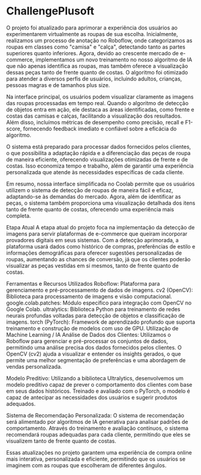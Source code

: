 # ChallengePlusoft

O projeto foi atualizado para aprimorar a experiência dos usuários ao experimentarem virtualmente as roupas de sua escolha. Inicialmente, realizamos um processo de anotação no Roboflow, onde categorizamos as roupas em classes como "camisa" e "calça", detectando tanto as partes superiores quanto inferiores. Agora, devido ao crescente mercado de e-commerce, implementamos um novo treinamento no nosso algoritmo de IA que não apenas identifica as roupas, mas também oferece a visualização dessas peças tanto de frente quanto de costas. O algoritmo foi otimizado para atender a diversos perfis de usuários, incluindo adultos, crianças, pessoas magras e de tamanhos plus size.

Na interface principal, os usuários podem visualizar claramente as imagens das roupas processadas em tempo real. Quando o algoritmo de detecção de objetos entra em ação, ele destaca as áreas identificadas, como frente e costas das camisas e calças, facilitando a visualização dos resultados. Além disso, incluímos métricas de desempenho como precisão, recall e F1-score, fornecendo feedback imediato e confiável sobre a eficácia do algoritmo.

O sistema está preparado para processar dados fornecidos pelos clientes, o que possibilita a adaptação rápida e a diferenciação das peças de roupa de maneira eficiente, oferecendo visualizações otimizadas de frente e de costas. Isso economiza tempo e trabalho, além de garantir uma experiência personalizada que atende às necessidades específicas de cada cliente.

Em resumo, nossa interface simplificada no Coolab permite que os usuários utilizem o sistema de detecção de roupas de maneira fácil e eficaz, adaptando-se às demandas do mercado. Agora, além de identificar as peças, o sistema também proporciona uma visualização detalhada dos itens tanto de frente quanto de costas, oferecendo uma experiência mais completa.

Etapa Atual
A etapa atual do projeto foca na implementação da detecção de imagens para servir plataformas de e-commerce que queiram incorporar provadores digitais em seus sistemas. Com a detecção aprimorada, a plataforma usará dados como histórico de compras, preferências de estilo e informações demográficas para oferecer sugestões personalizadas de roupas, aumentando as chances de conversão, já que os clientes poderão visualizar as peças vestidas em si mesmos, tanto de frente quanto de costas.

Ferramentas e Recursos Utilizados
Roboflow: Plataforma para gerenciamento e pré-processamento de dados de imagens.
cv2 (OpenCV): Biblioteca para processamento de imagens e visão computacional.
google.colab.patches: Módulo específico para integração com OpenCV no Google Colab.
ultralytics: Biblioteca Python para treinamento de redes neurais profundas voltadas para detecção de objetos e classificação de imagens.
torch (PyTorch): Framework de aprendizado profundo que suporta treinamento e construção de modelos com uso de GPU.
Utilização de Machine Learning / IA
Análise de Dados dos Clientes: Utilizamos o Roboflow para gerenciar e pré-processar os conjuntos de dados, permitindo uma análise precisa dos dados fornecidos pelos clientes. O OpenCV (cv2) ajuda a visualizar e entender os insights gerados, o que permite uma melhor segmentação de preferências e uma abordagem de vendas personalizada.

Modelo Preditivo: Utilizando a biblioteca Ultralytics, desenvolvemos um modelo preditivo capaz de prever o comportamento dos clientes com base em seus dados históricos. Treinado e avaliado com o PyTorch, o modelo é capaz de antecipar as necessidades dos usuários e sugerir produtos adequados.

Sistema de Recomendação Personalizada: O sistema de recomendação será alimentado por algoritmos de IA generativa para analisar padrões de comportamento. Através do treinamento e avaliação contínuos, o sistema recomendará roupas adequadas para cada cliente, permitindo que eles se visualizem tanto de frente quanto de costas.

Essas atualizações no projeto garantem uma experiência de compra online mais interativa, personalizada e eficiente, permitindo que os usuários se imaginem com as roupas que escolheram de diferentes ângulos.
